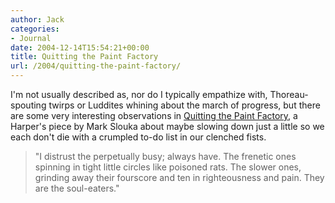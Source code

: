 ```yaml
---
author: Jack
categories:
- Journal
date: 2004-12-14T15:54:21+00:00
title: Quitting the Paint Factory
url: /2004/quitting-the-paint-factory/
---
```


I'm not usually described as, nor do I typically empathize with, Thoreau-spouting twirps or Luddites whining about the march of progress, but there are some very interesting observations in [Quitting the Paint Factory][1], a Harper's piece by Mark Slouka about maybe slowing down just a little so we each don't die with a crumpled to-do list in our clenched fists.

> 
> 
> "I distrust the perpetually busy; always have. The frenetic ones spinning in tight little circles like poisoned rats. The slower ones, grinding away their fourscore and ten in righteousness and pain. They are the soul-eaters."
> 
>

 [1]: http://web.ionsys.com/~remedy/Quitting%20The%20Paint%20Factory.htm